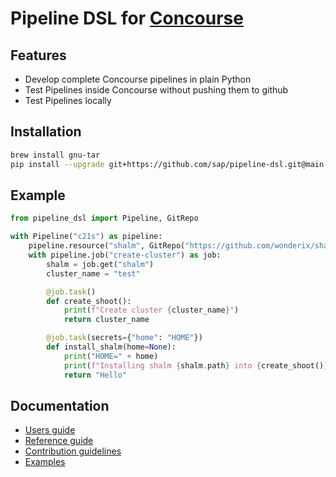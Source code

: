 # Pipeline DSL for [Concourse](https://concourse-ci.org/) 


## Features

* Develop complete Concourse pipelines in plain Python
* Test Pipelines inside Concourse without pushing them to github 
* Test Pipelines locally


## Installation

```bash
brew install gnu-tar
pip install --upgrade git+https://github.com/sap/pipeline-dsl.git@main
```

## Example

```python
from pipeline_dsl import Pipeline, GitRepo

with Pipeline("c21s") as pipeline:
    pipeline.resource("shalm", GitRepo("https://github.com/wonderix/shalm"))
    with pipeline.job("create-cluster") as job:
        shalm = job.get("shalm")
        cluster_name = "test"

        @job.task()
        def create_shoot():
            print(f"Create cluster {cluster_name}")
            return cluster_name

        @job.task(secrets={"home": "HOME"})
        def install_shalm(home=None):
            print("HOME=" + home)
            print(f"Installing shalm {shalm.path} into {create_shoot()}")
            return "Hello"
```


## Documentation

* [Users guide](/doc/user.md)
* [Reference guide](/doc/reference.md)
* [Contribution guidelines](/doc/contributing.md)
* [Examples](examples)

